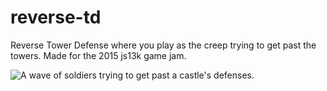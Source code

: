 # reverse-td
Reverse Tower Defense where you play as the creep trying to get past the towers. Made for the 2015 js13k game jam.

![A wave of soldiers trying to get past a castle's defenses.](http://sklambert.com/js13k/reverse-td/reverse-td.png)
